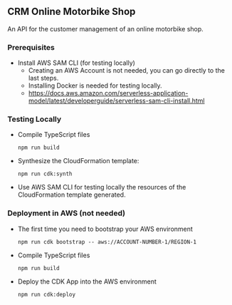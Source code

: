## CRM Online Motorbike Shop
An API for the customer management of an online motorbike shop.

### Prerequisites
- Install AWS SAM CLI (for testing locally)
  - Creating an AWS Account is not needed, you can go directly to the last steps.
  - Installing Docker is needed for testing locally.
  - https://docs.aws.amazon.com/serverless-application-model/latest/developerguide/serverless-sam-cli-install.html

### Testing Locally
- Compile TypeScript files
  ```
  npm run build
  ```
- Synthesize the CloudFormation template:
  ```
  npm run cdk:synth
  ```
- Use AWS SAM CLI for testing locally the resources of the CloudFormation template generated.

### Deployment in AWS (not needed)
  - The first time you need to bootstrap your AWS environment
    ```
    npm run cdk bootstrap -- aws://ACCOUNT-NUMBER-1/REGION-1
    ```
  - Compile TypeScript files
    ```
    npm run build
    ```
  - Deploy the CDK App into the AWS environment
    ```
    npm run cdk:deploy
    ```